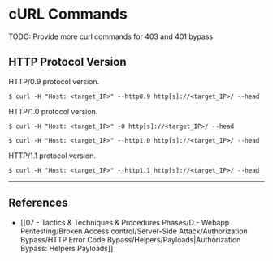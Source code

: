 # cURL Commands

TODO: Provide more curl commands for 403 and 401 bypass

## HTTP Protocol Version

HTTP/0.9 protocol version.

```
$ curl -H "Host: <target_IP>" --http0.9 http[s]://<target_IP>/ --head
```

HTTP/1.0 protocol version.

```
$ curl -H "Host: <target_IP>" -0 http[s]://<target_IP>/ --head

$ curl -H "Host: <target_IP>" --http1.0 http[s]://<target_IP>/ --head
```

HTTP/1.1 protocol version.

```
$ curl -H "Host: <target_IP>" --http1.1 http[s]://<target_IP>/ --head
```

---
## References

- [[07 - Tactics & Techniques & Procedures Phases/D - Webapp Pentesting/Broken Access control/Server-Side Attack/Authorization Bypass/HTTP Error Code Bypass/Helpers/Payloads|Authorization Bypass: Helpers Payloads]]
